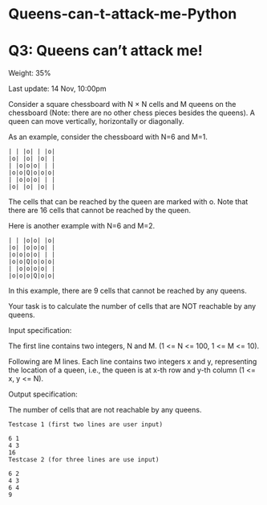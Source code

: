 # Queens-can-t-attack-me-Python

# Q3: Queens can’t attack me!
Weight: 35%

Last update: 14 Nov, 10:00pm

Consider a square chessboard with N × N cells and M queens on the chessboard (Note: there are no other chess pieces besides the queens). A queen can move vertically, horizontally or diagonally.

As an example, consider the chessboard with N=6 and M=1.

```
| | |o| | |o|
|o| |o| |o| |
| |o|o|o| | |
|o|o|Q|o|o|o|
| |o|o|o| | |
|o| |o| |o| |

```
The cells that can be reached by the queen are marked with o. Note that there are 16 cells that cannot be reached by the queen.

Here is another example with N=6 and M=2.
```
| | |o|o| |o|
|o| |o|o|o| |
|o|o|o|o| | |
|o|o|Q|o|o|o|
| |o|o|o|o| |
|o|o|o|Q|o|o|
```
In this example, there are 9 cells that cannot be reached by any queens.

Your task is to calculate the number of cells that are NOT reachable by any queens.

Input specification:

The first line contains two integers, N and M. (1 <= N <= 100, 1 <= M <= 10). 

Following are M lines. Each line contains two integers x and y, representing the location of a queen, i.e., the queen is at x-th row and y-th column (1 <= x, y <= N).

Output specification: 

The number of cells that are not reachable by any queens.
```
Testcase 1 (first two lines are user input)

6 1
4 3
16
Testcase 2 (for three lines are use input)

6 2
4 3
6 4
9
```
